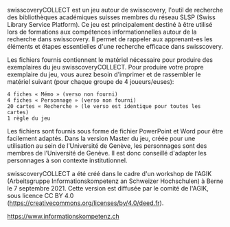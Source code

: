 swisscoveryCOLLECT est un jeu autour de swisscovery, l'outil de recherche des bibliothèques académiques suisses membres du réseau SLSP (Swiss Library Service Platform). Ce jeu est principalement destiné à être utilisé lors de formations aux compétences informationnelles autour de la recherche dans swisscovery. Il permet de rappeler aux apprenant-es les éléments et étapes essentielles d'une recherche efficace dans swisscovery.

Les fichiers fournis contiennent le matériel nécessaire pour produire des exemplaires du jeu swisscoveryCOLLECT. Pour produire votre propre exemplaire du jeu, vous aurez besoin d'imprimer et de rassembler le matériel suivant (pour chaque groupe de 4 joueurs/euses):

    4 fiches « Mémo » (verso non fourni)
    4 fiches « Personnage » (verso non fourni)
    20 cartes « Recherche » (le verso est identique pour toutes les cartes)
    1 règle du jeu

Les fichiers sont fournis sous forme de fichier PowerPoint et Word pour être facilement adaptés. Dans la version Master du jeu, créée pour une utilisation au sein de l’Université de Genève, les personnages sont des membres de l’Université de Genève. Il est donc conseillé d'adapter les personnages à son contexte institutionnel.

swisscoveryCOLLECT a été créé dans le cadre d'un workshop de l'AGIK (Arbeitsgruppe Informationskompetenz an Schweizer Hochschulen) à Berne le 7 septembre 2021. Cette version est diffusée par le comité de l'AGIK, sous licence CC BY 4.0 (https://creativecommons.org/licenses/by/4.0/deed.fr).

https://www.informationskompetenz.ch
